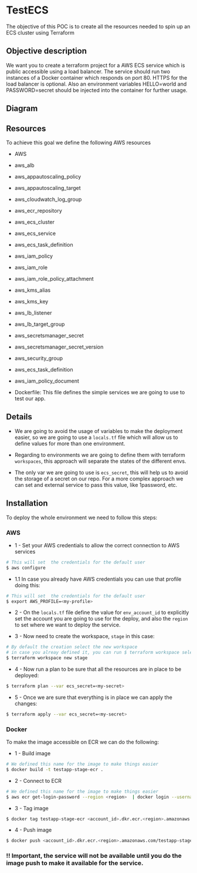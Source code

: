 # TestECS

The objective of this POC is to create all the resources needed to spin up an ECS cluster using Terraform

## Objective description

We want you to create a terraform project for a AWS ECS service which is public accessible using a load balancer.
The service should run two instances of a Docker container which responds on port 80. HTTPS for the load balancer is optional.
Also an environment variables HELLO=world and PASSWORD=secret should be injected into the container for further usage.

## Diagram

## Resources

To achieve this goal we define the following AWS resources
 - AWS
  - aws_alb
  - aws_appautoscaling_policy
  - aws_appautoscaling_target
  - aws_cloudwatch_log_group
  - aws_ecr_repository
  - aws_ecs_cluster
  - aws_ecs_service
  - aws_ecs_task_definition
  - aws_iam_policy
  - aws_iam_role
  - aws_iam_role_policy_attachment
  - aws_kms_alias
  - aws_kms_key
  - aws_lb_listener
  - aws_lb_target_group
  - aws_secretsmanager_secret
  - aws_secretsmanager_secret_version
  - aws_security_group
  - aws_ecs_task_definition
  - aws_iam_policy_document

 - Dockerfile: This file defines the simple services we are going to use to test our app.

## Details

 - We are going to avoid the usage of variables to make the deployment easier, so we are going to use a `locals.tf` file which will allow us to define values for more than one environment.

 - Regarding to environments we are going to define them with terraform `workspaces`, this approach will separate the states of the different envs.

 - The only var we are going to use is `ecs_secret`, this will help us to avoid the storage of a secret on our repo. For a more complex approach we can set and external service to pass this value, like 1password, etc.

## Installation
To deploy the whole environment we need to follow this steps:

### AWS

- 1 - Set your AWS credentials to allow the correct connection to AWS services
```bash
# This will set  the credentials for the default user
$ aws configure
```
  - 1.1 In case you already have AWS credentials you can use that profile doing this:
  ```bash
  # This will set  the credentials for the default user
  $ export AWS_PROFILE=<my-profile>
  ```

- 2 - On the `locals.tf` file define the value for `env_account_id` to explicitly set the account you are going to use for the deploy, and also the `region` to set where we want to deploy the service.

- 3 - Now need to create the workspace, `stage` in this case:
```bash
# By default the creation select the new workspace
# in case you alreay defined it, you can run $ terraform workspace select stage
$ terraform workspace new stage
```

- 4 - Now run a plan to be sure that all the resources are in place to be deployed:
```bash
$ terraform plan --var ecs_secret=<my-secret>
```

- 5 - Once we are sure that everything is in place we can apply the changes:
```bash
$ terraform apply --var ecs_secret=<my-secret>
```


### Docker
To make the image accessible on ECR we can do the following:

 - 1 - Build image
 ```bash
 # We defined this name for the image to make things easier
$ docker build -t testapp-stage-ecr .
```

 - 2 - Connect to ECR
 ```bash
 # We defined this name for the image to make things easier
$ aws ecr get-login-password --region <region>  | docker login --username AWS --password-stdin <account_id>.dkr.ecr.<region>.amazonaws.com
```

- 3 - Tag image
```bash
$ docker tag testapp-stage-ecr <account_id>.dkr.ecr.<region>.amazonaws.com/testapp-stage-ecr:latest
```

- 4 - Push image
```bash
$ docker push <account_id>.dkr.ecr.<region>.amazonaws.com/testapp-stage-ecr:latest
```

### !! Important, the service will not be available until you do the image push to make it available for the service.

